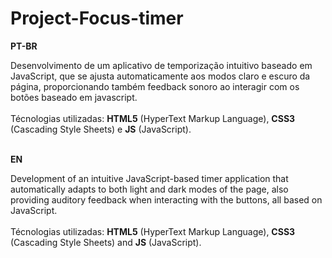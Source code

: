 # Project-Focus-timer

<strong>PT-BR</strong>

Desenvolvimento de um aplicativo de temporização intuitivo baseado em JavaScript, que se ajusta automaticamente aos modos claro e escuro da página, proporcionando também feedback sonoro ao interagir com os botões baseado em javascript.
<br><br>
Técnologias utilizadas: <strong>HTML5</strong> (HyperText Markup Language), <strong>CSS3</strong> (Cascading Style Sheets) e <strong>JS</strong> (JavaScript).
<br><br>

<strong>EN</strong>

Development of an intuitive JavaScript-based timer application that automatically adapts to both light and dark modes of the page, also providing auditory feedback when interacting with the buttons, all based on JavaScript.
<br><br>
Técnologias utilizadas: <strong>HTML5</strong> (HyperText Markup Language), <strong>CSS3</strong> (Cascading Style Sheets) and <strong>JS</strong> (JavaScript).
